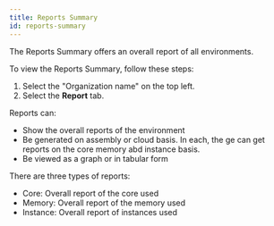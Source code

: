```yaml
---
title: Reports Summary
id: reports-summary
---
```


The Reports Summary offers an overall report of all environments. 

To view the Reports Summary, follow these steps:

1. Select the "Organization name" on the top left.
2. Select the **Report** tab.

Reports can:

* Show the overall reports of the environment
* Be generated on assembly  or cloud basis. In each, the ge can get reports on the core memory abd instance basis.
* Be viewed as a graph or in tabular form

There are three types of reports:

* Core: Overall report of the core used
* Memory: Overall report of the memory used
* Instance: Overall report of instances used